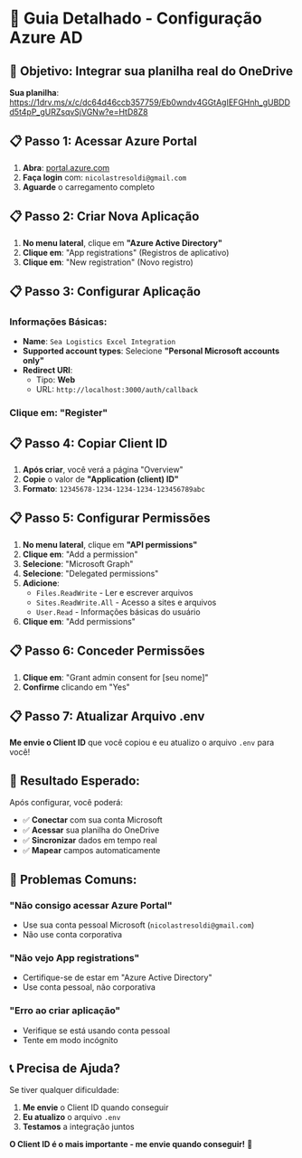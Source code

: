 # 🔧 Guia Detalhado - Configuração Azure AD

## 🎯 **Objetivo**: Integrar sua planilha real do OneDrive

**Sua planilha**: https://1drv.ms/x/c/dc64d46ccb357759/Eb0wndv4GGtAgIEFGHnh_gUBDDd5t4pP_gURZsqvSjVGNw?e=HtD8Z8

## 📋 **Passo 1: Acessar Azure Portal**

1. **Abra**: [portal.azure.com](https://portal.azure.com)
2. **Faça login** com: `nicolastresoldi@gmail.com`
3. **Aguarde** o carregamento completo

## 📋 **Passo 2: Criar Nova Aplicação**

1. **No menu lateral**, clique em **"Azure Active Directory"**
2. **Clique em**: "App registrations" (Registros de aplicativo)
3. **Clique em**: "New registration" (Novo registro)

## 📋 **Passo 3: Configurar Aplicação**

### **Informações Básicas:**
- **Name**: `Sea Logistics Excel Integration`
- **Supported account types**: Selecione **"Personal Microsoft accounts only"**
- **Redirect URI**: 
  - Tipo: **Web**
  - URL: `http://localhost:3000/auth/callback`

### **Clique em**: "Register"

## 📋 **Passo 4: Copiar Client ID**

1. **Após criar**, você verá a página "Overview"
2. **Copie** o valor de **"Application (client) ID"**
3. **Formato**: `12345678-1234-1234-1234-123456789abc`

## 📋 **Passo 5: Configurar Permissões**

1. **No menu lateral**, clique em **"API permissions"**
2. **Clique em**: "Add a permission"
3. **Selecione**: "Microsoft Graph"
4. **Selecione**: "Delegated permissions"
5. **Adicione**:
   - `Files.ReadWrite` - Ler e escrever arquivos
   - `Sites.ReadWrite.All` - Acesso a sites e arquivos
   - `User.Read` - Informações básicas do usuário
6. **Clique em**: "Add permissions"

## 📋 **Passo 6: Conceder Permissões**

1. **Clique em**: "Grant admin consent for [seu nome]"
2. **Confirme** clicando em "Yes"

## 📋 **Passo 7: Atualizar Arquivo .env**

**Me envie o Client ID** que você copiou e eu atualizo o arquivo `.env` para você!

## 🎯 **Resultado Esperado:**

Após configurar, você poderá:
- ✅ **Conectar** com sua conta Microsoft
- ✅ **Acessar** sua planilha do OneDrive
- ✅ **Sincronizar** dados em tempo real
- ✅ **Mapear** campos automaticamente

## 🚨 **Problemas Comuns:**

### **"Não consigo acessar Azure Portal"**
- Use sua conta pessoal Microsoft (`nicolastresoldi@gmail.com`)
- Não use conta corporativa

### **"Não vejo App registrations"**
- Certifique-se de estar em "Azure Active Directory"
- Use conta pessoal, não corporativa

### **"Erro ao criar aplicação"**
- Verifique se está usando conta pessoal
- Tente em modo incógnito

## 📞 **Precisa de Ajuda?**

Se tiver qualquer dificuldade:
1. **Me envie** o Client ID quando conseguir
2. **Eu atualizo** o arquivo `.env`
3. **Testamos** a integração juntos

**O Client ID é o mais importante - me envie quando conseguir!** 🎯
